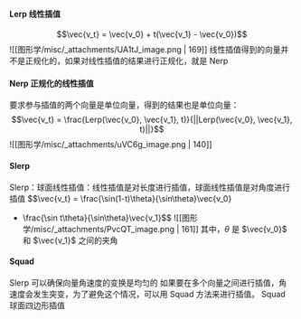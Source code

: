 

#### Lerp 线性插值
$$\vec{v_t} = \vec{v_0} + t(\vec{v_1} - \vec{v_0})$$
![[图形学/misc/_attachments/UA1tJ_image.png | 169]]
线性插值得到的向量并不是正规化的，如果对线性插值的结果进行正规化，就是 Nerp


#### Nerp 正规化的线性插值
要求参与插值的两个向量是单位向量，得到的结果也是单位向量：
$$\vec{v_t} = \frac{Lerp(\vec{v_0}, \vec{v_1}, t)}{||Lerp(\vec{v_0}, \vec{v_1}, t)||}$$
![[图形学/misc/_attachments/uVC6g_image.png | 140]]


#### Slerp
Slerp：球面线性插值：线性插值是对长度进行插值，球面线性插值是对角度进行插值
$$\vec{v_t} = \frac{\sin(1-t)\theta}{\sin\theta}\vec{v_0}
+ \frac{\sin t\theta}{\sin\theta}\vec{v_1}$$
![[图形学/misc/_attachments/PvcQT_image.png | 161]]
其中，$\theta$  是 $\vec{v_0}$  和 $\vec{v_1}$  之间的夹角


#### Squad
Slerp 可以确保向量角速度的变换是均匀的
如果要在多个向量之间进行插值，角速度会发生突变，为了避免这个情况，可以用 Squad 方法来进行插值。
Squad 球面四边形插值

